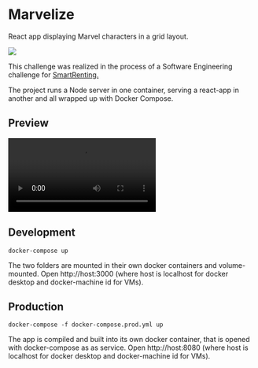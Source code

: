 # Marvelize
React app displaying Marvel characters in a grid layout.

![](https://media.giphy.com/media/rj12FejFUysTK/source.gif)

This challenge was realized in the process of a Software Engineering challenge for [SmartRenting.](https://smart-renting.com/)

The project runs a Node server in one container, serving a react-app in another and all wrapped up with Docker Compose.

## Preview

![demo](./demo.mp4)

## Development

```docker-compose up``` 

The two folders are mounted in their own docker containers and volume-mounted. Open http://host:3000 (where host is localhost for docker desktop and docker-machine id for VMs).

## Production

```docker-compose -f docker-compose.prod.yml up``` 

The app is compiled and built into its own docker container, that is opened with docker-compose as as service. Open http://host:8080 (where host is localhost for docker desktop and docker-machine id for VMs).

